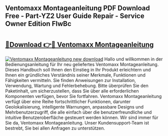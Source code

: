 ## Ventomaxx Montageanleitung PDF Download Free - Part-YZ2 User Guide Repair - Service Owner Edition FlwBc

# <h2><a href="http://df6m2ib.blite.top/?on=Ventomaxx+Montageanleitung">🔗Download 👉🔴 Ventomaxx Montageanleitung</a></h2>

[![Ventomaxx Montageanleitung new download](https://i.imgur.com/lujVjoI.png)](http://df6m2ib.blite.top/?on=Ventomaxx+Montageanleitung)
Hallo und willkommen in der Bedienungsanleitung für Ihr neu geliefertes Ventomaxx Montageanleitung. Dieses Handbuch soll Ihnen den Einstieg in Ihr Produkt erleichtern und Ihnen ein gründliches Verständnis seiner Merkmale, Funktionen und Fähigkeiten vermitteln. Sie finden Anweisungen zur Installation, Verwendung, Wartung und Fehlerbehebung. Bitte überprüfen Sie den Paketinhalt, um sicherzustellen, dass Sie über alle erforderlichen Komponenten verfügen, bevor Sie fortfahren. Ventomaxx Montageanleitung verfügt über eine Reihe fortschrittlicher Funktionen, darunter Geolokalisierung, intelligente Warnungen, anpassbare Designs und Mehrbenutzerzugriff, die alle einfach über die benutzerfreundliche und intuitive Benutzeroberfläche gesteuert werden können. Wir sind immer für Sie da, Ventomaxx Montageanleitung. Unser Kundensupport-Team ist bestrebt, Sie bei allen Anfragen zu unterstützen.
